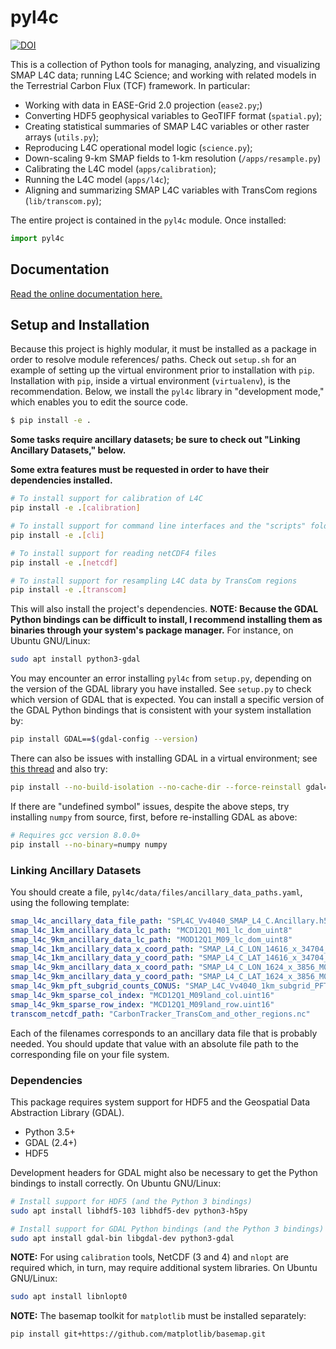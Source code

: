 pyl4c
========================

[![DOI](https://zenodo.org/badge/392401528.svg)](https://zenodo.org/badge/latestdoi/392401528)

This is a collection of Python tools for managing, analyzing, and visualizing SMAP L4C data; running L4C Science; and working with related models in the Terrestrial Carbon Flux (TCF) framework. In particular:

- Working with data in EASE-Grid 2.0 projection (`ease2.py`;)
- Converting HDF5 geophysical variables to GeoTIFF format (`spatial.py`);
- Creating statistical summaries of SMAP L4C variables or other raster arrays (`utils.py`);
- Reproducing L4C operational model logic (`science.py`);
- Down-scaling 9-km SMAP fields to 1-km resolution (`/apps/resample.py`)
- Calibrating the L4C model (`apps/calibration`);
- Running the L4C model (`apps/l4c`);
- Aligning and summarizing SMAP L4C variables with TransCom regions (`lib/transcom.py`);

The entire project is contained in the `pyl4c` module. Once installed:

```py
import pyl4c
```

Documentation
-------------

[Read the online documentation here.](https://arthur-e.github.io/pyl4c/)


Setup and Installation
----------------------

Because this project is highly modular, it must be installed as a package in order to resolve module references/ paths.
Check out `setup.sh` for an example of setting up the virtual environment prior to installation with `pip`.
Installation with `pip`, inside a virtual environment (`virtualenv`), is the recommendation.
Below, we install the `pyl4c` library in "development mode," which enables you to edit the source code.

```sh
$ pip install -e .
```

**Some tasks require ancillary datasets; be sure to check out "Linking Ancillary Datasets," below.**

**Some extra features must be requested in order to have their dependencies installed.**

```sh
# To install support for calibration of L4C
pip install -e .[calibration]

# To install support for command line interfaces and the "scripts" folder
pip install -e .[cli]

# To install support for reading netCDF4 files
pip install -e .[netcdf]

# To install support for resampling L4C data by TransCom regions
pip install -e .[transcom]
```

This will also install the project's dependencies. **NOTE: Because the GDAL Python bindings can be difficult to install, I recommend installing them as binaries through your system's package manager.** For instance, on Ubuntu GNU/Linux:

```sh
sudo apt install python3-gdal
```

You may encounter an error installing `pyl4c` from `setup.py`, depending on the version of the GDAL library you have installed. See `setup.py` to check which version of GDAL that is expected. You can install a specific version of the GDAL Python bindings that is consistent with your system installation by:

```sh
pip install GDAL==$(gdal-config --version)
```

There can also be issues with installing GDAL in a virtual environment; see [this thread](https://gis.stackexchange.com/questions/153199/import-error-no-module-named-gdal-array) and also try:

```sh
pip install --no-build-isolation --no-cache-dir --force-reinstall gdal==$(gdal-config --version)
```

If there are "undefined symbol" issues, despite the above steps, try installing `numpy` from source, first, before re-installing GDAL as above:

```sh
# Requires gcc version 8.0.0+
pip install --no-binary=numpy numpy
```


### Linking Ancillary Datasets

You should create a file, `pyl4c/data/files/ancillary_data_paths.yaml`, using the following template:

```yaml
smap_l4c_ancillary_data_file_path: "SPL4C_Vv4040_SMAP_L4_C.Ancillary.h5"
smap_l4c_1km_ancillary_data_lc_path: "MCD12Q1_M01_lc_dom_uint8"
smap_l4c_9km_ancillary_data_lc_path: "MOD12Q1_M09_lc_dom_uint8"
smap_l4c_1km_ancillary_data_x_coord_path: "SMAP_L4_C_LON_14616_x_34704_M01_flt32"
smap_l4c_1km_ancillary_data_y_coord_path: "SMAP_L4_C_LAT_14616_x_34704_M01_flt32"
smap_l4c_9km_ancillary_data_x_coord_path: "SMAP_L4_C_LON_1624_x_3856_M09_flt32"
smap_l4c_9km_ancillary_data_y_coord_path: "SMAP_L4_C_LAT_1624_x_3856_M09_flt32"
smap_l4c_9km_pft_subgrid_counts_CONUS: "SMAP_L4C_Vv4040_1km_subgrid_PFT_counts_CONUS.h5"
smap_l4c_9km_sparse_col_index: "MCD12Q1_M09land_col.uint16"
smap_l4c_9km_sparse_row_index: "MCD12Q1_M09land_row.uint16"
transcom_netcdf_path: "CarbonTracker_TransCom_and_other_regions.nc"
```

Each of the filenames corresponds to an ancillary data file that is probably needed. You should update that value with an absolute file path to the corresponding file on your file system.


### Dependencies

This package requires system support for HDF5 and the Geospatial Data Abstraction Library (GDAL).

- Python 3.5+
- GDAL (2.4+)
- HDF5

Development headers for GDAL might also be necessary to get the Python bindings to install correctly. On Ubuntu GNU/Linux:

```sh
# Install support for HDF5 (and the Python 3 bindings)
sudo apt install libhdf5-103 libhdf5-dev python3-h5py

# Install support for GDAL Python bindings (and the Python 3 bindings)
sudo apt install gdal-bin libgdal-dev python3-gdal
```

**NOTE:** For using `calibration` tools, NetCDF (3 and 4) and `nlopt` are required which, in turn, may require additional system libraries. On Ubuntu GNU/Linux:

```sh
sudo apt install libnlopt0
```

**NOTE:** The basemap toolkit for `matplotlib` must be installed separately:

```sh
pip install git+https://github.com/matplotlib/basemap.git
```
